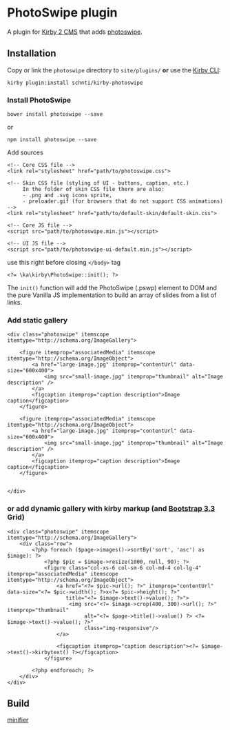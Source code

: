 # PhotoSwipe plugin

A plugin for [Kirby 2 CMS](http://getkirby.com) that adds [photoswipe](http://photoswipe.com/).

## Installation

Copy or link the `photoswipe` directory to `site/plugins/` **or** use the [Kirby CLI](https://github.com/getkirby/cli):

```
kirby plugin:install schnti/kirby-photoswipe
```

### Install PhotoSwipe

```
bower install photoswipe --save
```
or
```
npm install photoswipe --save
```

Add sources

```
<!-- Core CSS file -->
<link rel="stylesheet" href="path/to/photoswipe.css"> 

<!-- Skin CSS file (styling of UI - buttons, caption, etc.)
     In the folder of skin CSS file there are also:
     - .png and .svg icons sprite, 
     - preloader.gif (for browsers that do not support CSS animations) -->
<link rel="stylesheet" href="path/to/default-skin/default-skin.css"> 

<!-- Core JS file -->
<script src="path/to/photoswipe.min.js"></script> 

<!-- UI JS file -->
<script src="path/to/photoswipe-ui-default.min.js"></script> 
```

use this right before closing `</body>` tag

```
<?= \ka\kirby\PhotoSwipe::init(); ?>
```

The `init()` function will add the PhotoSwipe (.pswp) element to DOM and the pure Vanilla JS implementation to build an array of slides from a list of links.

### Add static gallery
```
<div class="photoswipe" itemscope itemtype="http://schema.org/ImageGallery">

    <figure itemprop="associatedMedia" itemscope itemtype="http://schema.org/ImageObject">
        <a href="large-image.jpg" itemprop="contentUrl" data-size="600x400">
            <img src="small-image.jpg" itemprop="thumbnail" alt="Image description" />
        </a>
        <figcaption itemprop="caption description">Image caption</figcaption>
    </figure>

    <figure itemprop="associatedMedia" itemscope itemtype="http://schema.org/ImageObject">
        <a href="large-image.jpg" itemprop="contentUrl" data-size="600x400">
            <img src="small-image.jpg" itemprop="thumbnail" alt="Image description" />
        </a>
        <figcaption itemprop="caption description">Image caption</figcaption>
    </figure>


</div>
```

### or add dynamic gallery with kirby markup (and [Bootstrap 3.3](https://getbootstrap.com/docs/3.3/) Grid)

```
<div class="photoswipe" itemscope itemtype="http://schema.org/ImageGallery">
    <div class="row">
        <?php foreach ($page->images()->sortBy('sort', 'asc') as $image): ?>
            <?php $pic = $image->resize(1000, null, 90); ?>
            <figure class="col-xs-6 col-sm-6 col-md-4 col-lg-4" itemprop="associatedMedia" itemscope itemtype="http://schema.org/ImageObject">
                <a href="<?= $pic->url(); ?>" itemprop="contentUrl" data-size="<?= $pic->width(); ?>x<?= $pic->height(); ?>"
                   title="<?= $image->text()->value(); ?>">
                    <img src="<?= $image->crop(400, 300)->url(); ?>" itemprop="thumbnail"
                         alt="<?= $page->title()->value() ?> <?= $image->text()->value(); ?>"
                         class="img-responsive"/>
                </a>
                
                <figcaption itemprop="caption description"><?= $image->text()->kirbytext() ?></figcaption>
            </figure>

        <?php endforeach; ?>
    </div>
</div>
```


## Build
[minifier](https://kangax.github.io/html-minifier/)
